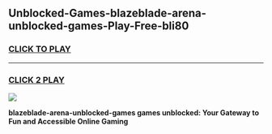 
## Unblocked-Games-blazeblade-arena-unblocked-games-Play-Free-bli80
<h3>
<a href="https://premium76.site?title=blazeblade-arena-unblocked-games&ref=23A">CLICK TO PLAY</a></h3>
<hr>

<h3>
<a href="https://premium76.site?title=blazeblade-arena-unblocked-games&ref=23A">CLICK 2 PLAY</a>
  
</h3>

<a href="https://premium76.site?title=blazeblade-arena-unblocked-games&ref=23A"><img src="https://clearcache.store/games.png"></a>


**blazeblade-arena-unblocked-games games unblocked: Your Gateway to Fun and Accessible Online Gaming**
